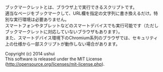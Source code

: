 ブックマークレットとは、ブラウザ上で実行できるスクリプトです。  
適当なページをブックマークして、URL欄を指定の文字列に書き換えるだけ。特別な実行環境は必要ありません。  
スマートフォンやタブレットなどのスマートデバイスでも実行可能です（ただしブックマークレットに対応していないブラウザもあります）。  
また、スマートデバイス環境下のChromium系列のブラウザでは、セキュリティ上の仕様から一部スクリプトが動作しない場合があります。 


Copyright (c) 2014 ushui  
This software is released under the MIT License (http://opensource.org/licenses/mit-license.php).
